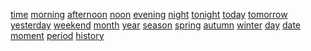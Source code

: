 [time](http://dict.youdao.com/w/eng/time/#keyfrom=dict2.index) [morning](http://dict.youdao.com/w/eng/morning/#keyfrom=dict2.index) [afternoon](http://dict.youdao.com/w/eng/afternoon/#keyfrom=dict2.index) [noon](http://dict.youdao.com/w/eng/noon/#keyfrom=dict2.index) [evening](http://dict.youdao.com/w/eng/evening/#keyfrom=dict2.index) [night](http://dict.youdao.com/w/eng/night/#keyfrom=dict2.index) [tonight](http://dict.youdao.com/w/eng/tonight/#keyfrom=dict2.index) [today](http://dict.youdao.com/w/eng/today/#keyfrom=dict2.index) [tomorrow](http://dict.youdao.com/w/eng/tomorrow/#keyfrom=dict2.index) [yesterday](http://dict.youdao.com/w/eng/yesterday/#keyfrom=dict2.index) [weekend](http://dict.youdao.com/w/eng/weekend/#keyfrom=dict2.index) [month](http://dict.youdao.com/w/eng/month/#keyfrom=dict2.index) [year](http://dict.youdao.com/w/eng/year/#keyfrom=dict2.index) [season](http://dict.youdao.com/w/eng/season/#keyfrom=dict2.index) [spring](http://dict.youdao.com/w/eng/spring/#keyfrom=dict2.index) [autumn](http://dict.youdao.com/w/eng/autumn/#keyfrom=dict2.index) [winter](http://dict.youdao.com/w/eng/winter/#keyfrom=dict2.index) [day](http://dict.youdao.com/w/eng/day/#keyfrom=dict2.index) [date](http://dict.youdao.com/w/eng/date/#keyfrom=dict2.index) [moment](http://dict.youdao.com/w/eng/moment/#keyfrom=dict2.index) [period](http://dict.youdao.com/w/eng/period/#keyfrom=dict2.index) [history](http://dict.youdao.com/w/eng/history/#keyfrom=dict2.index)